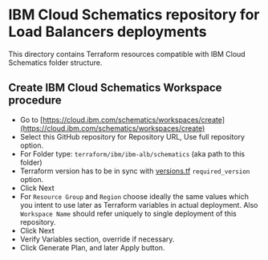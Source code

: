 # IBM Cloud Schematics repository for Load Balancers deployments

This directory contains Terraform resources compatible with IBM Cloud Schematics folder structure.

## Create IBM Cloud Schematics Workspace procedure

* Go to [https://cloud.ibm.com/schematics/workspaces/create](https://cloud.ibm.com/schematics/workspaces/create)
* Select this GitHub repository for Repository URL, Use full repository option.
* For Folder type: `terraform/ibm/ibm-alb/schematics` (aka path to this folder)
* Terraform version has to be in sync with [versions.tf](versions.tf) `required_version` option.
* Click Next
* For `Resource Group` and `Region` choose ideally the same values which you intent to use later as Terraform variables in actual deployment. Also `Workspace Name` should refer uniquely to single deployment of this repository.
* Click Next
* Verify Variables section, override if necessary.
* Click Generate Plan, and later Apply button.
